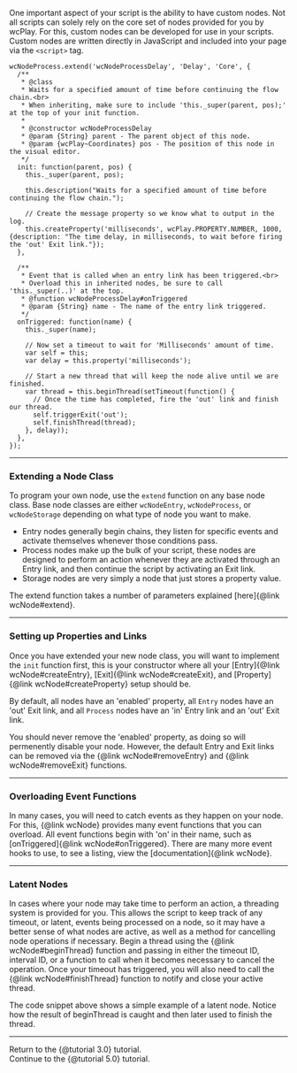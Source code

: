 
One important aspect of your script is the ability to have custom nodes. Not all scripts can solely rely on the core set of nodes provided for you by wcPlay. For this, custom nodes can be developed for use in your scripts. Custom nodes are written directly in JavaScript and included into your page via the `<script>` tag.

```
wcNodeProcess.extend('wcNodeProcessDelay', 'Delay', 'Core', {
  /**
   * @class
   * Waits for a specified amount of time before continuing the flow chain.<br>
   * When inheriting, make sure to include 'this._super(parent, pos);' at the top of your init function.
   *
   * @constructor wcNodeProcessDelay
   * @param {String} parent - The parent object of this node.
   * @param {wcPlay~Coordinates} pos - The position of this node in the visual editor.
   */
  init: function(parent, pos) {
    this._super(parent, pos);

    this.description("Waits for a specified amount of time before continuing the flow chain.");

    // Create the message property so we know what to output in the log.
    this.createProperty('milliseconds', wcPlay.PROPERTY.NUMBER, 1000, {description: "The time delay, in milliseconds, to wait before firing the 'out' Exit link."});
  },

  /**
   * Event that is called when an entry link has been triggered.<br>
   * Overload this in inherited nodes, be sure to call 'this._super(..)' at the top.
   * @function wcNodeProcessDelay#onTriggered
   * @param {String} name - The name of the entry link triggered.
   */
  onTriggered: function(name) {
    this._super(name);

    // Now set a timeout to wait for 'Milliseconds' amount of time.    
    var self = this;
    var delay = this.property('milliseconds');

    // Start a new thread that will keep the node alive until we are finished.
    var thread = this.beginThread(setTimeout(function() {
      // Once the time has completed, fire the 'out' link and finish our thread.
      self.triggerExit('out');
      self.finishThread(thread);
    }, delay));
  },
});
```

****
### Extending a Node Class ###

To program your own node, use the `extend` function on any base node class. Base node classes are either `wcNodeEntry`, `wcNodeProcess`, or `wcNodeStorage` depending on what type of node you want to make.
- Entry nodes generally begin chains, they listen for specific events and activate themselves whenever those conditions pass.
- Process nodes make up the bulk of your script, these nodes are designed to perform an action whenever they are activated through an Entry link, and then continue the script by activating an Exit link.
- Storage nodes are very simply a node that just stores a property value.

The extend function takes a number of parameters explained [here]{@link wcNode#extend}.


****
### Setting up Properties and Links ###

Once you have extended your new node class, you will want to implement the `init` function first, this is your constructor where all your [Entry]{@link wcNode#createEntry}, [Exit]{@link wcNode#createExit}, and [Property]{@link wcNode#createProperty} setup should be.

By default, all nodes have an 'enabled' property, all `Entry` nodes have an 'out' Exit link, and all `Process` nodes have an 'in' Entry link and an 'out' Exit link.

You should never remove the 'enabled' property, as doing so will permenently disable your node. However, the default Entry and Exit links can be removed via the {@link wcNode#removeEntry} and {@link wcNode#removeExit} functions.


****
### Overloading Event Functions ###

In many cases, you will need to catch events as they happen on your node. For this, {@link wcNode} provides many event functions that you can overload. All event functions begin with 'on' in their name, such as [onTriggered]{@link wcNode#onTriggered}. There are many more event hooks to use, to see a listing, view the [documentation]{@link wcNode}.


****
### Latent Nodes ###

In cases where your node may take time to perform an action, a threading system is provided for you. This allows the script to keep track of any timeout, or latent, events being processed on a node, so it may have a better sense of what nodes are active, as well as a method for cancelling node operations if necessary. Begin a thread using the {@link wcNode#beginThread} function and passing in either the timeout ID, interval ID, or a function to call when it becomes necessary to cancel the operation. Once your timeout has triggered, you will also need to call the {@link wcNode#finishThread} function to notify and close your active thread.

The code snippet above shows a simple example of a latent node. Notice how the result of beginThread is caught and then later used to finish the thread.


****
Return to the {@tutorial 3.0} tutorial.  
Continue to the {@tutorial 5.0} tutorial.  
